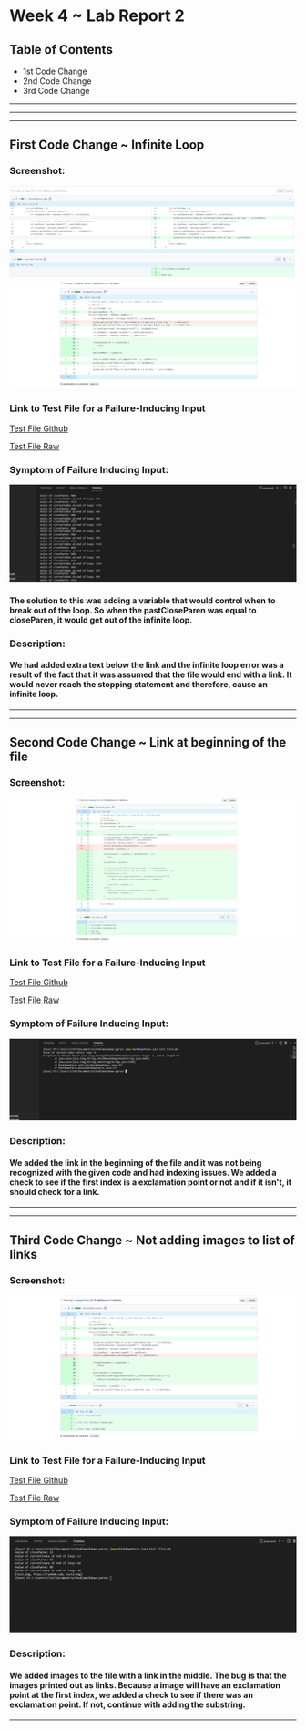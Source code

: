# **Week 4 ~ Lab Report 2**
## Table of Contents
* 1st Code Change
* 2nd Code Change
* 3rd Code Change

---
---
---
## First Code Change ~ Infinite Loop
### Screenshot:
![First Image](lab2_change1.PNG)
![Second Image](lab2_change1_pic2.PNG)
### Link to Test File for a Failure-Inducing Input
[Test File Github](https://github.com/agurel33/markdown-parse/blob/bee0809db8345327e80886f75bf5dbe70fa9502a/new-test-file.md)

[Test File Raw](https://raw.githubusercontent.com/agurel33/markdown-parse/bee0809db8345327e80886f75bf5dbe70fa9502a/new-test-file.md)
### Symptom of Failure Inducing Input:

![Infinite Loop](infinite_loop_change_1.PNG)
#### The solution to this was adding a variable that would control when to break out of the loop. So when the pastCloseParen was equal to closeParen, it would get out of the infinite loop.

### Description:
#### We had added extra text below the link and the infinite loop error was a result of the fact that it was assumed that the file would end with a link. It would never reach the stopping statement and therefore, cause an infinite loop.

---
---

## Second Code Change ~ Link at beginning of the file
### Screenshot:
![first](lab2_change3.PNG)
### Link to Test File for a Failure-Inducing Input
[Test File Github](https://github.com/VivianKwan1/markdown-parse/blob/154e139ad0888c08d484da6b273057fe3bdd278d/test-file2.md)

[Test File Raw](https://raw.githubusercontent.com/VivianKwan1/markdown-parse/154e139ad0888c08d484da6b273057fe3bdd278d/test-file2.md)
### Symptom of Failure Inducing Input:

![Index out of Bounds](link_at_beginning_symptom.PNG)

### Description:
#### We added the link in the beginning of the file and it was not being recognized with the given code and had indexing issues. We added a check to see if the first index is a exclamation point or not and if it isn't, it should check for a link.

---
---

## Third Code Change ~ Not adding images to list of links
### Screenshot:
![First Image](lab2_change2.PNG)
### Link to Test File for a Failure-Inducing Input
[Test File Github](https://github.com/ericwpei/markdown-parse/blob/cb3f0eb4c2ef6a7b773a0aaf4f26cbe7f3c715d3/newer-test-file.md)

[Test File Raw](https://raw.githubusercontent.com/ericwpei/markdown-parse/cb3f0eb4c2ef6a7b773a0aaf4f26cbe7f3c715d3/newer-test-file.md)
### Symptom of Failure Inducing Input:
![Adding Image to List](image_links_symptom.PNG)
### Description:
#### We added images to the file with a link in the middle. The bug is that the images printed out as links. Because a image will have an exclamation point at the first index, we added a check to see if there was an exclamation point. If not, continue with adding the substring.

---



